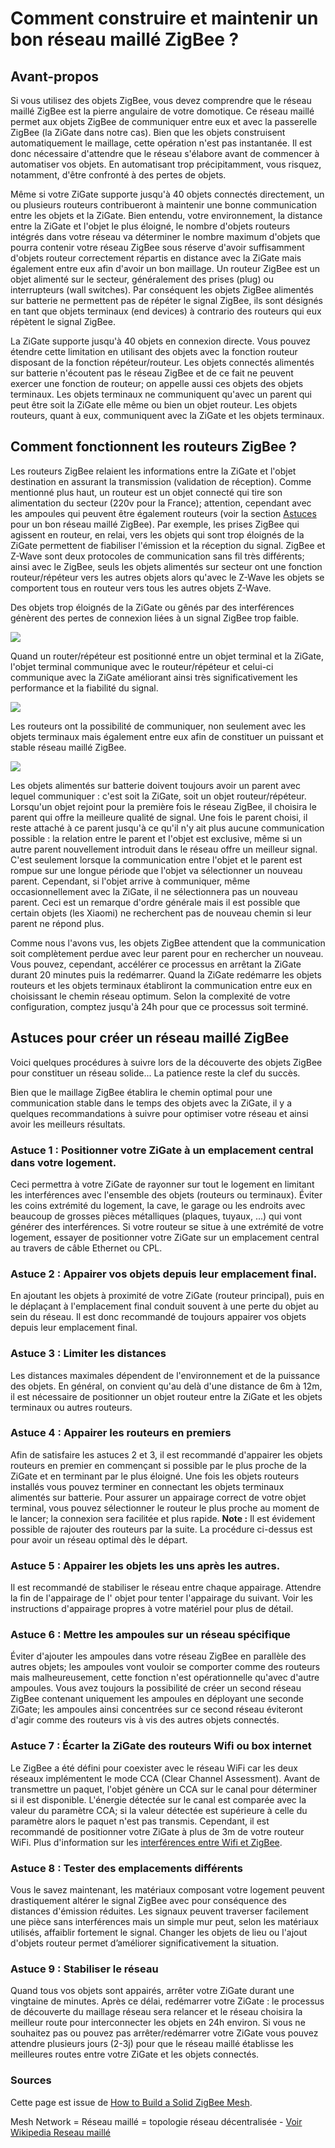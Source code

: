 # Comment construire et maintenir un bon réseau maillé ZigBee ?

## Avant-propos

Si vous utilisez des objets ZigBee, vous devez comprendre que le réseau maillé ZigBee est la pierre angulaire de votre domotique.
Ce réseau maillé permet aux objets ZigBee de communiquer entre eux et avec la passerelle ZigBee (la ZiGate dans notre cas). Bien que les objets construisent automatiquement le maillage, cette opération n'est pas instantanée. Il est donc nécessaire d'attendre que le réseau s'élabore avant de commencer à automatiser vos objets.
En automatisant trop précipitamment, vous risquez, notamment, d'être confronté à des pertes de objets.

Même si votre ZiGate supporte jusqu'à 40 objets connectés directement, un ou plusieurs routeurs contribueront à maintenir une bonne communication entre les objets et la ZiGate. Bien entendu, votre environnement, la distance entre la ZiGate et l'objet le plus éloigné, le nombre d'objets routeurs intégrés dans votre réseau va déterminer le nombre maximum d'objets que pourra contenir votre réseau ZigBee sous réserve d'avoir suffisamment d'objets routeur correctement répartis en distance avec la ZiGate mais également entre eux afin d'avoir un bon maillage.
Un routeur ZigBee est un objet alimenté sur le secteur, généralement des prises (plug) ou interrupteurs (wall switches). Par conséquent les objets ZigBee alimentés sur batterie ne permettent pas de répéter le signal ZigBee, ils sont désignés en tant que objets terminaux (end devices) à contrario des routeurs qui eux répètent le signal ZigBee.

La ZiGate supporte jusqu'à 40 objets en connexion directe. Vous pouvez étendre cette limitation en utilisant des objets avec la fonction routeur disposant de la fonction répéteur/routeur.
Les objets connectés alimentés sur batterie n'écoutent pas le réseau ZigBee et de ce fait ne peuvent exercer une fonction de routeur; on appelle aussi ces objets des objets terminaux.
Les objets terminaux ne communiquent qu'avec un parent qui peut être soit la ZiGate elle même ou bien un objet routeur. Les objets routeurs, quant à eux, communiquent avec la ZiGate et les objets terminaux.


## Comment fonctionnent les routeurs ZigBee ?

Les routeurs ZigBee relaient les informations entre la ZiGate et l'objet destination en assurant la transmission (validation de réception).
Comme mentionné plus haut, un routeur est un objet connecté qui tire son alimentation du secteur (220v pour la France); attention, cependant avec les ampoules qui peuvent être également routeurs (voir la section [Astuces](#astuces-pour-créer-un-réseau-maillé-ZigBee) pour un bon réseau maillé ZigBee). Par exemple, les prises ZigBee qui agissent en routeur, en relai, vers les objets qui sont trop éloignés de la ZiGate permettent de fiabiliser l'émission et la réception du signal.
ZigBee et Z-Wave sont deux protocoles de communication sans fil très différents; ainsi avec le ZigBee, seuls les objets alimentés sur secteur ont une fonction routeur/répéteur vers les autres objets alors qu'avec le Z-Wave les objets se comportent tous en routeur vers tous les autres objets Z-Wave.

Des objets trop éloignés de la ZiGate ou gênés par des interférences génèrent des pertes de connexion liées à un signal ZigBee trop faible.

![](../Images/ZiGateDirectLink.png)

Quand un router/répéteur est positionné entre un objet terminal et la ZiGate, l'objet terminal communique avec le routeur/répéteur et celui-ci communique avec la ZiGate améliorant ainsi très significativement les performance et la fiabilité du signal.

![](../Images/ZiGateMeshNetwork.png)

Les routeurs ont la possibilité de communiquer, non seulement avec les objets terminaux mais également entre eux afin de constituer un puissant et stable réseau maillé ZigBee.

![](../Images/ZiGateMeshNwk_MultiRouteur.png)

Les objets alimentés sur batterie doivent toujours avoir un parent avec lequel communiquer : c'est soit la ZiGate, soit un objet routeur/répéteur. Lorsqu'un objet rejoint pour la première fois le réseau ZigBee, il choisira le parent qui offre la meilleure qualité de signal. Une fois le parent choisi, il reste attaché à ce parent jusqu'à ce qu'il n'y ait plus aucune communication possible : la relation entre le parent et l'objet est exclusive, même si un autre parent nouvellement introduit dans le réseau offre un meilleur signal. C'est seulement lorsque la communication entre l'objet et le parent est rompue sur une longue période que l'objet va sélectionner un nouveau parent. Cependant, si l'objet arrive à communiquer, même occasionnellement avec la ZiGate, il ne sélectionnera pas un nouveau parent.
Ceci est un remarque d'ordre générale mais il est possible que certain objets (les Xiaomi) ne recherchent pas de nouveau chemin si leur parent ne répond plus.

Comme nous l'avons vus, les objets ZigBee attendent que la communication soit complètement perdue avec leur parent pour en rechercher un nouveau. Vous pouvez, cependant, accélérer ce processus en arrêtant la ZiGate durant 20 minutes puis la redémarrer. Quand la ZiGate redémarre les objets routeurs et les objets terminaux établiront la communication entre eux en choisissant le chemin réseau optimum. Selon la complexité de votre configuration, comptez jusqu'à 24h pour que ce processus soit terminé.


## Astuces pour créer un réseau maillé ZigBee

Voici quelques procédures à suivre lors de la découverte des objets ZigBee pour constituer un réseau solide... La patience reste la clef du succès.

Bien que le maillage ZigBee établira le chemin optimal pour une communication stable dans le temps des objets avec la ZiGate, il y a quelques recommandations à suivre pour optimiser votre réseau et ainsi avoir les meilleurs résultats.

### Astuce 1 : Positionner votre ZiGate à un emplacement central dans votre logement.

Ceci permettra à votre ZiGate de rayonner sur tout le logement en limitant les interférences avec l'ensemble des objets (routeurs ou terminaux). Éviter les coins extrémité du logement, la cave, le garage ou les endroits avec beaucoup de grosses pièces métalliques (plaques, tuyaux, ...) qui vont générer des interférences.
Si votre routeur se situe à une extrémité de votre logement, essayer de positionner votre ZiGate sur un emplacement central au travers de câble Ethernet ou CPL.

### Astuce 2 : Appairer vos objets depuis leur emplacement final.

En ajoutant les objets à proximité de votre ZiGate (routeur principal), puis en le déplaçant à l'emplacement final conduit souvent à une perte du objet au sein du réseau. Il est donc recommandé de toujours appairer vos objets depuis leur emplacement final.

### Astuce 3 : Limiter les distances

Les distances maximales dépendent de l'environnement et de la puissance des objets. En général, on convient qu'au delà d'une distance de 6m à 12m, il est nécessaire de positionner un objet routeur entre la ZiGate et les objets terminaux ou autres routeurs.

### Astuce 4 : Appairer les routeurs en premiers

Afin de satisfaire les astuces 2 et 3, il est recommandé d'appairer les objets routeurs en premier en commençant si possible par le plus proche de la ZiGate et en terminant par le plus éloigné.
Une fois les objets routeurs installés vous pouvez terminer en connectant les objets terminaux alimentés sur batterie. Pour assurer un appairage correct de votre objet terminal, vous pouvez sélectionner le routeur le plus proche au moment de le lancer; la connexion sera facilitée et plus rapide.
**Note :**  Il est évidement possible de rajouter des routeurs par la suite. La procédure ci-dessus est pour avoir un réseau optimal dès le départ.

### Astuce 5 : Appairer les objets les uns après les autres.

Il est recommandé de stabiliser le réseau entre chaque appairage. Attendre la fin de l'appairage de l' objet pour tenter l'appairage du suivant. Voir les instructions d'appairage propres à votre matériel pour plus de détail.

### Astuce 6 : Mettre les ampoules sur un réseau spécifique

Éviter d'ajouter les ampoules dans votre réseau ZigBee en parallèle des autres objets; les ampoules vont vouloir se comporter comme des routeurs mais malheureusement, cette fonction n'est opérationnelle qu'avec d'autre ampoules. Vous avez toujours la possibilité de créer un second réseau ZigBee contenant uniquement les ampoules en déployant une seconde ZiGate; les ampoules ainsi concentrées sur ce second réseau éviteront d'agir comme des routeurs vis à vis des autres objets connectés.

### Astuce 7 : Écarter la ZiGate des routeurs Wifi ou box internet

Le ZigBee a été défini pour coexister avec le réseau WiFi car les deux réseaux implémentent le mode CCA (Clear Channel Assessment). Avant de transmettre un paquet, l'objet génère un CCA sur le canal pour déterminer si il est disponible. L'énergie détectée sur le canal est comparée avec la valeur du paramètre CCA; si la valeur détectée est supérieure à celle du paramètre alors le paquet n'est pas transmis. Cependant, il est recommandé de positionner votre ZiGate à plus de 3m de votre routeur WiFi. Plus d'information sur les [interférences entre Wifi et ZigBee](Info_ZigBee-et-Wifi.md).

### Astuce 8 : Tester des emplacements différents

Vous le savez maintenant, les matériaux composant votre logement peuvent drastiquement altérer le signal ZigBee avec pour conséquence des distances d'émission réduites. Les signaux peuvent traverser facilement une pièce sans interférences mais un simple mur peut, selon les matériaux utilisés, affaiblir fortement le signal. Changer les objets de lieu ou l'ajout d'objets routeur permet d’améliorer significativement la situation.

### Astuce 9 : Stabiliser le réseau

Quand tous vos objets sont appairés, arrêter votre ZiGate durant une vingtaine de minutes. Après ce délai, redémarrer votre ZiGate : le processus de découverte du maillage réseau sera relancer et le réseau choisira la meilleur route pour interconnecter les objets en 24h environ. Si vous ne souhaitez pas ou pouvez pas arrêter/redémarrer votre ZiGate vous pouvez attendre plusieurs jours (2-3j) pour que le réseau maillé établisse les meilleures routes entre votre ZiGate et les objets connectés.


### Sources

Cette page est issue de [How to Build a Solid ZigBee Mesh](https://docs.hubitat.com/index.php?title=How_to_Build_a_Solid_ZigBee_Mesh).

Mesh Network = Réseau maillé = topologie réseau décentralisée - [Voir Wikipedia Reseau maillé](https://fr.wikipedia.org/wiki/Topologie_mesh)
